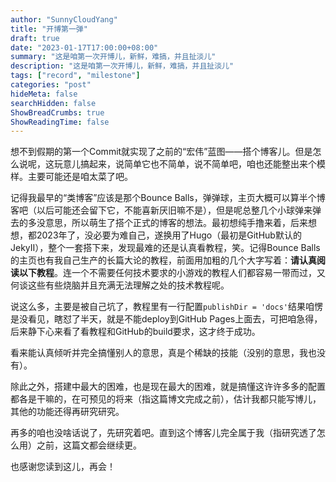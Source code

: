 ```yaml
---
author: "SunnyCloudYang"
title: "开博第一弹"
draft: true
date: "2023-01-17T17:00:00+08:00"
summary: "这是咱第一次开博儿，新鲜，难搞，并且扯淡儿"
description: "这是咱第一次开博儿，新鲜，难搞，并且扯淡儿"
tags: ["record", "milestone"]
categories: "post"
hideMeta: false
searchHidden: false
ShowBreadCrumbs: true
ShowReadingTime: false
---
```


想不到假期的第一个Commit就实现了之前的“宏伟”蓝图——搭个博客儿。但是怎么说呢，这玩意儿搞起来，说简单它也不简单，说不简单吧，咱也还能整出来个模样。主要可能还是咱太菜了吧。

记得我最早的“类博客”应该是那个Bounce Balls，弹弹球，主页大概可以算半个博客吧（以后可能还会留下它，不能喜新厌旧嘛不是），但是呢总整几个小球弹来弹去的多没意思，所以萌生了搭个正式的博客的想法。最初想纯手撸来着，后来想想，都2023年了，没必要为难自己，遂换用了Hugo（最初是GitHub默认的JekyII），整个一套搭下来，发现最难的还是认真看教程，笑。记得Bounce Balls的主页也有我自己生产的长篇大论的教程，前面用加粗的几个大字写着：**请认真阅读以下教程**。连一个不需要任何技术要求的小游戏的教程人们都容易一带而过，又何谈这些有些烧脑并且充满无法理解之处的技术教程呢。

说这么多，主要是被自己坑了，教程里有一行配置`publishDir = 'docs'`结果咱愣是没看见，瞎怼了半天，就是不能deploy到GitHub Pages上面去，可把咱急得，后来静下心来看了看教程和GitHub的build要求，这才终于成功。

看来能认真倾听并完全搞懂别人的意思，真是个稀缺的技能（没别的意思，我也没有）。

除此之外，搭建中最大的困难，也是现在最大的困难，就是搞懂这许许多多的配置都各是干嘛的，在可预见的将来（指这篇博文完成之前），估计我都只能写博儿，其他的功能还得再研究研究。

再多的咱也没啥话说了，先研究着吧。直到这个博客儿完全属于我（指研究透了怎么用）之前，这篇文都会继续更。

也感谢您读到这儿，再会！
